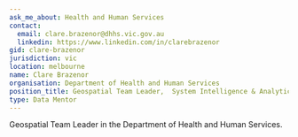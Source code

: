 ```yaml
---
ask_me_about: Health and Human Services
contact:
  email: clare.brazenor@dhhs.vic.gov.au
  linkedin: https://www.linkedin.com/in/clarebrazenor
gid: clare-brazenor
jurisdiction: vic
location: melbourne
name: Clare Brazenor
organisation: Department of Health and Human Services
position_title: Geospatial Team Leader,  System Intelligence & Analytics
type: Data Mentor
---
```


Geospatial Team Leader in the Department of Health and Human Services.